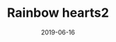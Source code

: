 ---
title: Rainbow hearts2
date: '2019-06-16'
thumb_image: images/mar-4yo/4yo-mar-rainbow-hearts2.jpg
thumb_image_alt: Rainbow hearts2
image: images/mar-4yo/4yo-mar-rainbow-hearts2.jpg
image_alt: Rainbow hearts2
template: project 
---	